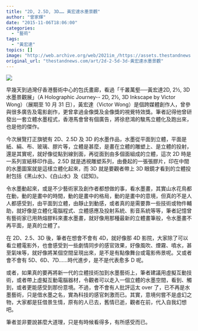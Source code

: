```yaml
---
title: "2D, 2.5D, 3D…… 黃宏達水墨景觀"
author: "曾家輝"
date: "2015-11-06T18:06:00"
categories:
  - "藝術"
tags:
  - "黃宏達"
topics: []
image: "http://web.archive.org/web/2021im_/https://assets.thestandnews.com/media/photos/3d1_FzVPL.jpg"
original_url: "thestandnews.com/art/2d-2-5d-3d-黃宏達水墨景觀"
---
```

![](http://web.archive.org/web/2021im_/https://assets.thestandnews.com/media/photos/3d1_FzVPL.jpg)

早幾天到過灣仔香港藝術中心的包氏畫廊，看過「千叢萬壑──黃宏達2D, 2½, 3D水墨景觀展」（A Holographic Journey-- 2D, 2½, 3D Inkscape by Victor Wong）（展期至 10 月 31 日），黃宏達（Victor Wong）是個跨媒體創作人，曾參與很多廣告及電影創作，更曾拿過金像獎及金像獎的視覺特效獎。筆者記得他曾研發出一套立體水墨程式，香港馬會曾有個廣告，將徐悲鴻的駿馬立體化及跑出來，也是他的傑作。

今次展覽打正旗號有 2D、2.5D 及 3D 的水墨作品，水墨從平面到立體，平面是紙、絹、布、玻璃、膠片等，立體是甚麼，是畫在立體的雕塑上、是立體的投射，還是其實呢，就好像從點到線到面，再從面到由多個面組成的立體，這次 2D 時是一系列宣紙移印作品，2.5D 就是透視雕塑系列，由疊起的一張張膠片，印在中間的水墨圖案就是這樣立體化起來，而 3D 就是要觀者帶上 3D 眼鏡才看到的立體投射包括《黑山水》、《白山水》及《認知》。

令水墨動起來，或是不少藝術家及創作者都想做的事，看水墨畫，其實山水花鳥都在動，動的是畫中的時間，動的是畫中的格局，動的是畫中的意境，但真的不是人人都感受到，由平面到立體，由靜止到動感，或者真的是需要靠一些技術或物件輔助，就好像是立體化電腦程式、立體感應及投射系統、影音系統等等，筆者記憶曾有藝術家已用熱熔膠料來畫水墨畫，就好像用那種最新的立體畫筆般，令水墨畫不再平面，是真的立體了。

在 2D、2.5、3D 後，筆者在想會不會有 4D，就好像那 4D 影院，大家除了可以看立體電影外，也會感受到一些劇情同步的感官效果，好像風吹、煙霧、噴水，甚至氣味等，就好像將某個空間呈現出來，是不是有點像舞台或電影佈景呢。又或者會不會有 5D、6D、7D……時代進步，是不是代表愈多 D 呢。

或者，如果真的要再將新一代的立體技術加到水墨藝術上，筆者建議用虛擬互動技術，或者帶上虛擬互動電腦器材，令觀者可以走入一個立體的水墨空間，看到、觸到，或者更能感受到那份意境。不過，會不會有人批評這太 over 了，已不再是水墨藝術，只是借水墨之名，實為科技的感官刺激而已。其實，意境何嘗不是虛幻之物，大家都是狂借景生情，原有的人已去，舊情已逝，觀者在前，代入自我幻想吧。

筆者並非要說甚麼大道理，只是有時候看得多，有所感受而已。